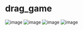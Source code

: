# drag_game
![image](https://github.com/user-attachments/assets/5d309294-aaa6-4ffa-9262-219ac4ef0645)
![image](https://github.com/user-attachments/assets/bfc2d102-cca9-4991-aefb-7e9e1b1e77da)
![image](https://github.com/user-attachments/assets/58185faf-a803-47e7-aa81-61b689b53096)
![image](https://github.com/user-attachments/assets/a45be15e-ce22-493b-8bc9-f94173402739)

